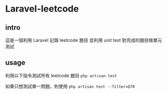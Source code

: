 # Laravel-leetcode

## intro

這是一個利用 Laravel 記錄 leetcode 題目
並利用 unit test 對完成的題目做單元測試

## usage

利用以下指令測試所有 leetcode 題目
`php artisan test`

如果只想測試單一問題，則使用
`php artisan test --filter=Q70`

